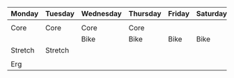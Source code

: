 | Monday | Tuesday | Wednesday | Thursday | Friday | Saturday | Sunday |  
| ---- | ---- | ---- | ---- | ---- | ---- | ---- |  
|  |  |  |  |  |  |  |
| Core | Core | Core | Core |  |  |  |
|  |  |   Bike | Bike | Bike | Bike | |
| Stretch |  Stretch|  |  |  |  |  |
|  |  |  |  |  |  |  |
| Erg |  |  |  |  |  |  |